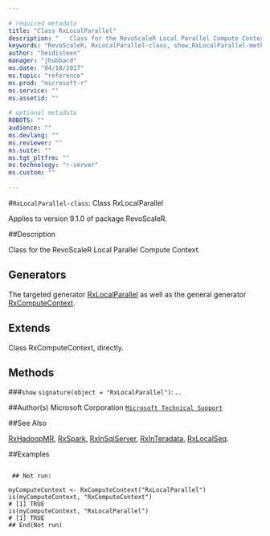 ```yaml
--- 
 
# required metadata 
title: "Class RxLocalParallel" 
description: "   Class for the RevoScaleR Local Parallel Compute Context.   " 
keywords: "RevoScaleR, RxLocalParallel-class, show,RxLocalParallel-method, classes" 
author: "heidisteen" 
manager: "jhubbard" 
ms.date: "04/18/2017" 
ms.topic: "reference" 
ms.prod: "microsoft-r" 
ms.service: "" 
ms.assetid: "" 
 
# optional metadata 
ROBOTS: "" 
audience: "" 
ms.devlang: "" 
ms.reviewer: "" 
ms.suite: "" 
ms.tgt_pltfrm: "" 
ms.technology: "r-server" 
ms.custom: "" 
 
--- 
```

 
 
 
 
 #`RxLocalParallel-class`: Class RxLocalParallel

 Applies to version 9.1.0 of package RevoScaleR.
 
 ##Description
 
Class for the RevoScaleR Local Parallel Compute Context.  
 
 
 ## Generators 

 
The targeted generator [RxLocalParallel](../../scaler/packagehelp/rxlocalparallel.md) as well as the general generator
[RxComputeContext](rxcomputecontext.md).
 
 ## Extends 

 
Class RxComputeContext, directly.
 
 ## Methods 

 


###`show`
`signature(object = "RxLocalParallel")`: ...



 
 ##Author(s)
 Microsoft Corporation [`Microsoft Technical Support`](https://go.microsoft.com/fwlink/?LinkID=698556&clcid=0x409)
 
 
 ##See Also
 
[RxHadoopMR](rxhadoopmr.md),
[RxSpark](../../scaler/packagehelp/rxspark.md),
[RxInSqlServer](rxinsqlserver.md),
[RxInTeradata](rxinteradata.md),
[RxLocalSeq](../../scaler/packagehelp/rxlocalseq.md).
   
 ##Examples

 ```
   
  ## Not run:
 
myComputeContext <- RxComputeContext("RxLocalParallel")
is(myComputeContext, "RxComputeContext")
# [1] TRUE
is(myComputeContext, "RxLocalParallel")
# [1] TRUE
 ## End(Not run) 
  
 
```
 
 
